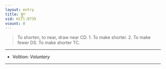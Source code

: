 ```yaml
---
layout: entry
title: སྟུང་
vid: Hill:0735
vcount: 0
---
```

> To shorten, to near, draw near CD\. 1\. To make shorter\. 2\. To make fewer DS\. To make shorter TC\.

---
* Volition: _Voluntary_

---

